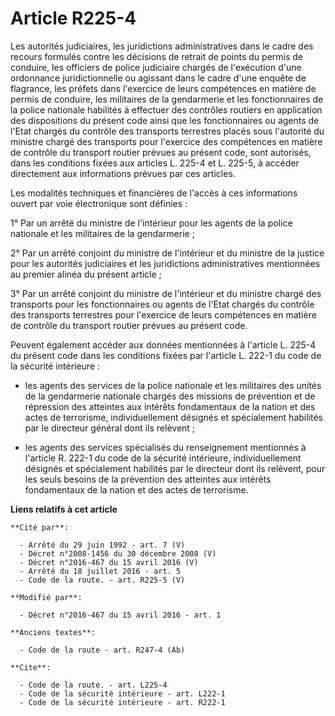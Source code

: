 # Article R225-4

Les autorités judiciaires, les juridictions administratives dans le cadre des recours formulés contre les décisions de
retrait de points du permis de conduire, les officiers de police judiciaire chargés de l'exécution d'une ordonnance
juridictionnelle ou agissant dans le cadre d'une enquête de flagrance, les préfets dans l'exercice de leurs compétences en
matière de permis de conduire, les militaires de la gendarmerie et les fonctionnaires de la police nationale habilités à
effectuer des contrôles routiers en application des dispositions du présent code ainsi que les fonctionnaires ou agents de
l'Etat chargés du contrôle des transports terrestres placés sous l'autorité du ministre chargé des transports pour l'exercice
des compétences en matière de contrôle du transport routier prévues au présent code, sont autorisés, dans les conditions
fixées aux articles L. 225-4 et L. 225-5, à accéder directement aux informations prévues par ces articles. 

Les modalités techniques et financières de l'accès à ces informations ouvert par voie électronique sont définies : 

1° Par un arrêté du ministre de l'intérieur pour les agents de la police nationale et les militaires de la gendarmerie ; 

2° Par un arrêté conjoint du ministre de l'intérieur et du ministre de la justice pour les autorités judiciaires et les
juridictions administratives mentionnées au premier alinéa du présent article ; 

3° Par un arrêté conjoint du ministre de l'intérieur et du ministre chargé des transports pour les fonctionnaires ou agents
de l'Etat chargés du contrôle des transports terrestres pour l'exercice de leurs compétences en matière de contrôle du
transport routier prévues au présent code. 

Peuvent également accéder aux données mentionnées à l'article L. 225-4 du présent code dans les conditions fixées par
l'article L. 222-1 du code de la sécurité intérieure :

- les agents des services de la police nationale et les militaires des unités de la gendarmerie nationale chargés des
missions de prévention et de répression des atteintes aux intérêts fondamentaux de la nation et des actes de terrorisme,
individuellement désignés et spécialement habilités par le directeur général dont ils relèvent ;

- les agents des services spécialisés du renseignement mentionnés à l'article R. 222-1 du code de la sécurité intérieure,
individuellement désignés et spécialement habilités par le directeur dont ils relèvent, pour les seuls besoins de la
prévention des atteintes aux intérêts fondamentaux de la nation et des actes de terrorisme.

**Liens relatifs à cet article**

	**Cité par**:

	  - Arrêté du 29 juin 1992 - art. 7 (V)
	  - Décret n°2008-1456 du 30 décembre 2008 (V)
	  - Décret n°2016-467 du 15 avril 2016 (V)
	  - Arrêté du 18 juillet 2016 - art. 5
	  - Code de la route. - art. R225-5 (V)

	**Modifié par**:

	  - Décret n°2016-467 du 15 avril 2016 - art. 1

	**Anciens textes**:

	  - Code de la route - art. R247-4 (Ab)

	**Cite**:

	  - Code de la route. - art. L225-4
	  - Code de la sécurité intérieure - art. L222-1
	  - Code de la sécurité intérieure - art. R222-1
